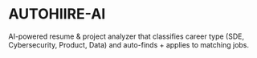 # AUTOHIIRE-AI
AI-powered resume &amp; project analyzer that classifies career type (SDE, Cybersecurity, Product, Data) and auto-finds + applies to matching jobs.

